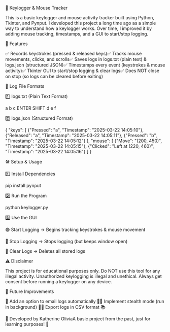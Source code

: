 🔹 Keylogger & Mouse Tracker

This is a basic keylogger and mouse activity tracker built using Python, Tkinter, and Pynput. I developed this project a long time ago as a simple way to understand how a keylogger works. Over time, I improved it by adding mouse tracking, timestamps, and a GUI to start/stop logging.

📌 Features

✅ Records keystrokes (pressed & released keys)✅ Tracks mouse movements, clicks, and scrolls✅ Saves logs in logs.txt (plain text) & logs.json (structured JSON)✅ Timestamps every event (keystrokes & mouse activity)✅ Tkinter GUI to start/stop logging & clear logs✅ Does NOT close on stop (so logs can be cleared before exiting)

📂 Log File Formats

1️⃣ logs.txt (Plain Text Format)

a b c ENTER SHIFT d e f

2️⃣ logs.json (Structured Format)

{
    "keys": [
        {"Pressed": "a", "Timestamp": "2025-03-22 14:05:10"},
        {"Released": "a", "Timestamp": "2025-03-22 14:05:11"},
        {"Pressed": "b", "Timestamp": "2025-03-22 14:05:12"}
    ],
    "mouse": [
        {"Move": "(200, 450)", "Timestamp": "2025-03-22 14:05:15"},
        {"Clicked": "Left at (220, 460)", "Timestamp": "2025-03-22 14:05:16"}
    ]
}

🛠️ Setup & Usage

1️⃣ Install Dependencies

pip install pynput

2️⃣ Run the Program

python keylogger.py

3️⃣ Use the GUI

🟢 Start Logging → Begins tracking keystrokes & mouse movement

🔴 Stop Logging → Stops logging (but keeps window open)

🧹 Clear Logs → Deletes all stored logs

⚠️ Disclaimer

This project is for educational purposes only. Do NOT use this tool for any illegal activity. Unauthorized keylogging is illegal and unethical. Always get consent before running a keylogger on any device.

📌 Future Improvements

🔹 Add an option to email logs automatically 📧🔹 Implement stealth mode (run in background) 👀🔹 Export logs in CSV format 📚

🔹 Developed by Katherine OliviaA basic project from the past, just for learning purposes! 🚀
